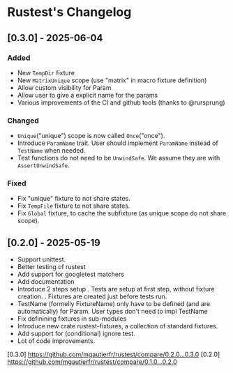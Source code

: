 # Rustest's Changelog

## [0.3.0] - 2025-06-04

### Added

- New `TempDir` fixture
- New `MatrixUnique` scope (use "matrix" in macro fixture definition)
- Allow custom visibility for Param
- Allow user to give a explicit name for the params
- Various improvements of the CI and github tools (thanks to @rursprung)

### Changed
- `Unique`("unique") scope is now called `Once`("once").
- Introduce `ParamName` trait. User should implement `ParamName` instead of `TestName` when needed.
- Test functions do not need to be `UnwindSafe`. We assume they are with `AssertUnwindSafe`.

### Fixed

- Fix "unique" fixture to not share states.
- Fix `TempFile` fixture to not share states.
- Fix `Global` fixture, to cache the subfixture (as unique scope do not share scope).

## [0.2.0] - 2025-05-19

- Support unittest.
- Better testing of rustest
- Add support for googletest matchers
- Add documentation
- Introduce 2 steps setup
  . Tests are setup at first step, without fixture creation.
  . Fixtures are created just before tests run.
- TestName (formelly FixtureName) only have to be defined (and are automatically) for Param.
  User types don't need to impl TestName
- Fix definining fixtures in sub-modules
- Introduce new crate rustest-fixtures, a collection of standard fixtures.
- Add support for (conditional) ignore test.
- Lot of code improvements.


[0.3.0] https://github.com/mgautierfr/rustest/compare/0.2.0...0.3.0
[0.2.0] https://github.com/mgautierfr/rustest/compare/0.1.0...0.2.0
